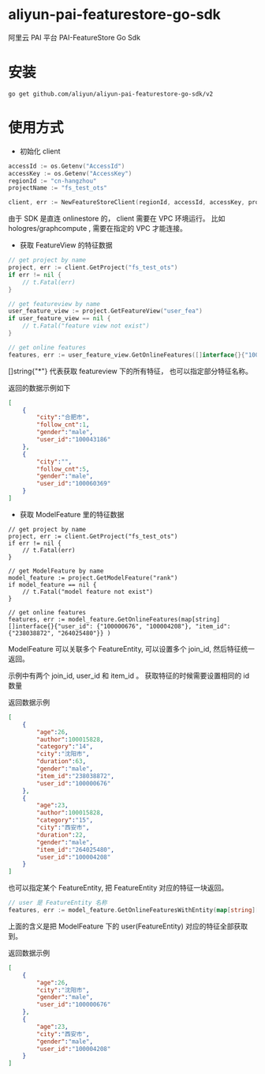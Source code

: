 # aliyun-pai-featurestore-go-sdk
阿里云 PAI 平台 PAI-FeatureStore Go Sdk

# 安装 

```
go get github.com/aliyun/aliyun-pai-featurestore-go-sdk/v2
```

# 使用方式

- 初始化 client

```go
accessId := os.Getenv("AccessId")
accessKey := os.Getenv("AccessKey")
regionId := "cn-hangzhou"
projectName := "fs_test_ots"

client, err := NewFeatureStoreClient(regionId, accessId, accessKey, projectName)
```

由于 SDK 是直连 onlinestore 的， client 需要在 VPC 环境运行。 比如 hologres/graphcompute , 需要在指定的 VPC 才能连接。

- 获取 FeatureView 的特征数据

```go
// get project by name
project, err := client.GetProject("fs_test_ots")
if err != nil {
    // t.Fatal(err)
}

// get featureview by name
user_feature_view := project.GetFeatureView("user_fea")
if user_feature_view == nil {
    // t.Fatal("feature view not exist")
}

// get online features
features, err := user_feature_view.GetOnlineFeatures([]interface{}{"100043186", "100060369"}, []string{"*"}, nil)
```

[]string{"*"} 代表获取 featureview 下的所有特征， 也可以指定部分特征名称。

返回的数据示例如下

```json
[
    {
        "city":"合肥市",
        "follow_cnt":1,
        "gender":"male",
        "user_id":"100043186"
    },
    {
        "city":"",
        "follow_cnt":5,
        "gender":"male",
        "user_id":"100060369"
    }
]
```

- 获取 ModelFeature 里的特征数据

```golang
// get project by name
project, err := client.GetProject("fs_test_ots")
if err != nil {
    // t.Fatal(err)
}

// get ModelFeature by name
model_feature := project.GetModelFeature("rank")
if model_feature == nil {
    // t.Fatal("model feature not exist")
}

// get online features
features, err := model_feature.GetOnlineFeatures(map[string][]interface{}{"user_id": {"100000676", "100004208"}, "item_id":{"238038872", "264025480"}} )
```

ModelFeature 可以关联多个 FeatureEntity,  可以设置多个 join_id, 然后特征统一返回。

示例中有两个 join_id, user_id 和 item_id 。 获取特征的时候需要设置相同的 id 数量

返回数据示例

```json
[
    {
        "age":26,
        "author":100015828,
        "category":"14",
        "city":"沈阳市",
        "duration":63,
        "gender":"male",
        "item_id":"238038872",
        "user_id":"100000676"
    },
    {
        "age":23,
        "author":100015828,
        "category":"15",
        "city":"西安市",
        "duration":22,
        "gender":"male",
        "item_id":"264025480",
        "user_id":"100004208"
    }
]
```

也可以指定某个 FeatureEntity, 把 FeatureEntity 对应的特征一块返回。

```go
// user 是 FeatureEntity 名称
features, err := model_feature.GetOnlineFeaturesWithEntity(map[string][]interface{}{"user_id": {"100000676", "100004208"}}, "user" )
```

上面的含义是把  ModelFeature 下的 user(FeatureEntity) 对应的特征全部获取到。

返回数据示例

```json
[
    {
        "age":26,
        "city":"沈阳市",
        "gender":"male",
        "user_id":"100000676"
    },
    {
        "age":23,
        "city":"西安市",
        "gender":"male",
        "user_id":"100004208"
    }
]
```

